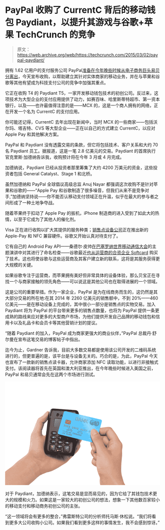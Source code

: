 # PayPal 收购了 CurrentC 背后的移动钱包 Paydiant，以提升其游戏与谷歌+苹果 TechCrunch 的竞争

> 原文：<https://web.archive.org/web/https://techcrunch.com/2015/03/02/paypal-paydiant/>

拥有 1.62 亿用户的支付服务公司 PayPal[准备在今年晚些时候从电子商务巨头易贝分离出](https://web.archive.org/web/20221210065337/http://www.sec.gov/Archives/edgar/data/1633917/000119312515062742/d877527d1012b.htm)，今天宣布收购，以帮助建立其针对实体商家的移动业务，并在与苹果和谷歌等其他有望成为科技支付公司的竞争中加强其重点。

它正在收购 T4 的 Paydiant T5，一家开发移动钱包技术的初创公司。反过来，这项技术为大型企业的支付应用提供了动力，如赛百味、哈里斯蒂特超市、第一资本银行，以及——也许最值得注意的是——MCX 的，这是一个商人拥有的网络，正在开发一个名为 CurrentC 的支付应用。

你可能还记得，CurrentC 去年出现在新闻中，当时 MCX 的一些商家——包括沃尔玛、塔吉特、CVS 等大型企业——正在以自己的方式建立 CurrentC，以应对 Apple Pay 和其他解决方案。

PayPal 和 Paydiant 没有透露交易的条款，但它将包括技术、客户关系和大约 70 名 Paydiant 员工。据报道，这是一笔 2.8 亿美元的交易。Paydiant 的首席执行官克里斯·加德纳告诉我，收购预计将在今年 3 月或 4 月完成。

加德纳说，Paydiant 已经从投资者那里筹集了大约 4200 万美元的资金，这些投资者包括 General Catalyst、Stage 1 和北桥。

虽然加德纳和 PayPal 全球倡议高级总监 Anuj Nayar 都强调这次收购不是针对苹果和谷歌的——“Apple Pay 和谷歌制造了很多噪音，但我们从来不是竞争对手,”加德纳坚持说——你不能否认移动支付领域正在升温，似乎在最大的参与者之间形成了一种土地争夺战。

随着苹果终于扣动了 Apple Pay 的扳机，iPhone 制造商的进入受到了如此大的热情，以至于它成为了其他人的催化剂。

Visa 正在进行收购以扩大其提供的服务种类；[销售点设备公司](https://web.archive.org/web/20221210065337/https://beta.techcrunch.com/2015/03/01/ingenico/)正在推出新的 Apple-Pay 和 NFC 兼容硬件。谷歌又开始认真对待支付了。

它有自己的 Android Pay API——桑德尔·皮帅[在巴塞罗纳世界移动通信大会](https://web.archive.org/web/20221210065337/https://beta.techcrunch.com/2015/03/02/android-pay-is-real-and-will-give-developers-the-reins-as-an-api/)的主题演讲中对其进行了命名检查——谷歌最近[也从运营商的合资企业 Softcard](https://web.archive.org/web/20221210065337/https://beta.techcrunch.com/2015/01/16/softcard/) 购买了技术。这也将使谷歌与这些运营商及其客户建立新的联系，这将是其服务获得更大规模的关键。

如果谷歌专注于运营商，而苹果拥有美好但非常具体的设备体验，那么贝宝正在寻找一个与商家接触的领先角色——可以说这是其他公司也在取得进展的一个领域。

这是公司的重要举措。作为一家企业，PayPal 是为在线商务而生的，这仍然是其大部分交易的所在地:在其 2014 年 2260 亿美元的销售额中，不到 20%——460 亿美元——是在移动设备上完成的，其中很小一部分是销售点的实物交易。加入 Paydiant 将为 PayPal 的平台带来更多的销售点数量，也将为 PayPal 提供一条更成熟的路线来应对更多的大型商户市场，为他们提供开发自己品牌的移动钱包和信用卡以及礼品卡和会员卡等其他营销计划的提议。

“随着 Paydiant 的加入，PayPal 成为商家更强大的商业伙伴，”PayPal 总裁丹·舒尔曼在宣布这笔交易的博客帖子中指出。

迄今为止，Gardner 告诉我，目前大多数交易都是使用该公司开发的二维码系统进行的，但更普遍的是，该平台是与设备无关的。巧合的是，为此，PayPal 今天也宣布了一款新的销售点读卡器，允许商家添加 NFC 读取功能，以进行非接触式支付。该阅读器将首先在英国和澳大利亚推出，在今年晚些时候进入美国之前，PayPal 和易贝通常会先在这两个市场进行测试。

![_01B2937_UK-hpr](img/7867880214adf50579c60fd952b803db.png)

对于 Paydiant，加德纳表示，这笔交易是显而易见的，因为它给了其钱包技术更大的规模和火力。如果这是一家较大的初创公司的想法，想象一下其他数百家较小的移动支付和移动商务初创公司的主张。

“这一领域将会有更多的整合，”弗雷斯特公司的分析师托马斯·休松说。“我们将看到更多大公司收购小公司。如果我们看到更多这样的事情发生，我不会感到惊讶。”